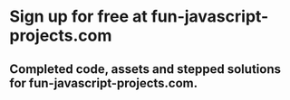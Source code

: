 # Sign up for free at fun-javascript-projects.com

## Completed code, assets and stepped solutions for fun-javascript-projects.com.
